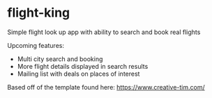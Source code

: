 # flight-king
Simple flight look up app with ability to search and book real flights

Upcoming features:
- Multi city search and booking
- More flight details displayed in search results
- Mailing list with deals on places of interest

Based off of the template found here: https://www.creative-tim.com/
